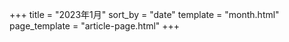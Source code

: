+++
title = "2023年1月"
sort_by = "date"
template = "month.html"
page_template = "article-page.html"
+++
